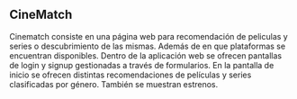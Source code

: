 ## CineMatch
Cinematch consiste en una página web para recomendación de peliculas y series o descubrimiento de las mismas. Además de en que plataformas se encuentran disponibles.
Dentro de la aplicación web se ofrecen pantallas de login y signup gestionadas a través de formularios.
En la pantalla de inicio se ofrecen distintas recomendaciones de películas y series clasificadas por género. También se muestran estrenos.

